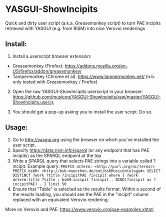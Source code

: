 # YASGUI-ShowIncipits
Quick and dirty user script (a.k.a. Greasemonkey script) to turn PAE incipits retrieved with YASGUI (e.g. from RISM) into nice Verovio renderings

## Install:
1. Install a userscript browser extension:
  * Greasemonkey (Firefox): https://addons.mozilla.org/en-US/firefox/addon/greasemonkey/
  * Tampermonkey (Chrome et al): https://www.tampermonkey.net/
  (n.b. only tested with Greasemonkey / Firefox)
  
2. Open the raw YASGUI-ShowIncipits userscript in your browser: https://github.com/musicog/YASGUI-ShowIncipits/raw/master/YASGUI-ShowIncipits.user.js

3. You should get a pop-up asking you to install the user script. Do so. 

## Usage:
1. Go to http://yasgui.org using the browser on which you've installed the user script.
2. Specify https://data.rism.info/sparql (or any endpoint that has PAE incipits) as the SPARQL endpoint at the top
3. Write a SPARQL query that selects PAE strings into a variable called ?incipit. Example query:
`PREFIX dcterm: <http://purl.org/dc/terms/>
PREFIX bsbM: <http://bsb-muenchen.de/ont/bsbMusicOntology#>
SELECT DISTINCT ?work ?title ?incipitPAE ?incipit where {
      ?work dcterm:title ?title ;
            bsbM:incipit ?incipit .
      BIND(?incipit as ?incipitPAE) .
}
limit 50`
4. Ensure that "Table" is selected as the results format. Within a second of the results loading, you should see the PAE in the "incipit" column replaced with an equivalent Verovio rendering.

More on Verovio and PAE: https://www.verovio.org/pae-examples.xhtml
